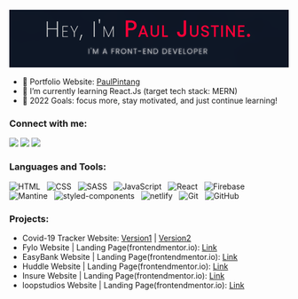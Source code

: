 ![Header](/banner-github.png)

- 🔭 Portfolio Website: [PaulPintang][website]
- 🌱 I’m currently learning React.Js (target tech stack: MERN)
- 🥅 2022 Goals: focus more, stay motivated, and just continue learning!

### Connect with me:

<div>
  <a href=https://mail.google.com/mail/u/2/#inbox?compose=GTvVlcSBmlnSzdZvvqJFTGmvkLQrtwwqqkDRqdcstbDNQnqdtxvWpGStLHGsVbhGZcLlpLwHFMmXq"><img src="https://img.shields.io/badge/-Gmail-%23333?style=for-the-badge&logo=gmail&logoColor=white" target="_blank"></a>
  <a href="https://web.facebook.com/pauljustin.pintang" target="_blank"><img src="https://img.shields.io/badge/-Facebook-3295E8?style=for-the-badge&logo=facebook&logoColor=white" target="_blank"></a>
  <a href="https://www.linkedin.com/in/paul-justine-pintang-822a3a22a/" target="_blank"><img src="https://img.shields.io/badge/-LinkedIn-%230077B5?style=for-the-badge&logo=linkedin&logoColor=white" target="_blank"></a>
</div>

### Languages and Tools:

<p>
  <img src="https://img.shields.io/badge/HTML5-E34F26?style=for-the-badge&logo=html5&logoColor=white" alt="HTML" />&nbsp;&nbsp;
  <img src="https://img.shields.io/badge/CSS3-1572B6?style=for-the-badge&logo=css3&logoColor=white" alt="CSS" />&nbsp;&nbsp;
  <img src="https://img.shields.io/badge/Sass-CC6699?style=for-the-badge&logo=sass&logoColor=white" alt="SASS" />&nbsp;&nbsp;
  <img src="https://img.shields.io/badge/JavaScript-323330?style=for-the-badge&logo=javascript&logoColor=F7DF1E" alt="JavaScript" />&nbsp;&nbsp;
  <img src="https://img.shields.io/badge/React-20232A?style=for-the-badge&logo=react&logoColor=61DAFB" alt="React" />&nbsp;&nbsp;
  <img src="https://img.shields.io/badge/firebase-ffca28?style=for-the-badge&logo=firebase&logoColor=black" alt="Firebase" />&nbsp;&nbsp;
  <img src="https://img.shields.io/badge/mantine-3295E8?style=for-the-badge&logo=mantine&logoColor=61DAFB" alt="Mantine" />&nbsp;&nbsp;
  <img src="https://img.shields.io/badge/styled--components-DB7093?style=for-the-badge&logo=styled-components&logoColor=white" alt="styled-components" />&nbsp;&nbsp;
  <img src="https://img.shields.io/badge/netlify-36A9B4?style=for-the-badge&logo=netlify&logoColor=black" alt="netlify" />&nbsp;&nbsp;
  <img src="https://img.shields.io/badge/Git-F05032?style=for-the-badge&logo=git&logoColor=white" alt="Git" />&nbsp;&nbsp;
  <img src="https://img.shields.io/badge/github%20-%23000.svg?&style=for-the-badge&logo=github&logoColor=white" alt="GitHub" />
</p>

### Projects:

- Covid-19 Tracker Website: [Version1][covidtracker] | [Version2][covidtrackerv2]
- Fylo Website | Landing Page(frontendmentor.io): [Link][fylo]
- EasyBank Website | Landing Page(frontendmentor.io): [Link][easybank]
- Huddle Website | Landing Page(frontendmentor.io): [Link][huddle]
- Insure Website | Landing Page(frontendmentor.io): [Link][insure]
- loopstudios Website | Landing Page(frontendmentor.io): [Link][loopstudios]

[website]: http://paulpintang.netlify.app

<!-- Projects -->

[covidtracker]: https://paulpintang.github.io/Covid-19-Tracker-App/
[covidtrackerv2]: https://pincovid19-tracker-v2.netlify.app/
[fylo]: https://festive-goldberg-678aaa.netlify.app/
[easybank]: https://sharp-heyrovsky-44e00e.netlify.app/
[huddle]: https://hudddleee-landing-page.netlify.app/
[insure]: https://festive-jennings-234480.netlify.app/
[loopstudios]: https://friendly-joliot-d759bc.netlify.app/
